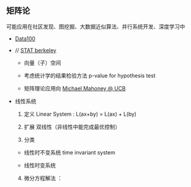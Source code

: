 ## 矩阵论 

可能应用在社区发现、图挖掘、大数据近似算法、并行系统开发、深度学习中

 + [Data100](https://www.textbook.ds100.org/intro)
 + // [STAT berkeley](https://www.stat.berkeley.edu/~mmahoney/talks.html)

   + 向量（子）空间  

   + 考虑统计学的结果检验方法 p-value for hypothesis test 

   + 矩阵理论应用向 [Michael Mahoney @ UCB](https://www.stat.berkeley.edu/~mmahoney/talks.html)

+ 线性系统

  1. 定义 Linear System : L(ax+by) = L(ax) + L(by)

  2. 扩展 双线性（非线性中能完成最优控制）

  3. 分类

    + 线性时不变系统 time invariant system 

    + 线性时变系统

  4. 微分方程解法 ：
